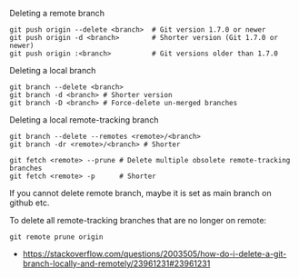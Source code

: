 Deleting a remote branch

```
git push origin --delete <branch>  # Git version 1.7.0 or newer
git push origin -d <branch>        # Shorter version (Git 1.7.0 or newer)
git push origin :<branch>          # Git versions older than 1.7.0
```

Deleting a local branch

```
git branch --delete <branch>
git branch -d <branch> # Shorter version
git branch -D <branch> # Force-delete un-merged branches
```

Deleting a local remote-tracking branch

```
git branch --delete --remotes <remote>/<branch>
git branch -dr <remote>/<branch> # Shorter

git fetch <remote> --prune # Delete multiple obsolete remote-tracking branches
git fetch <remote> -p      # Shorter
```

If you cannot delete remote branch, maybe it is set as main branch on github etc.

To delete all remote-tracking branches that are no longer on remote:

`git remote prune origin` 

- https://stackoverflow.com/questions/2003505/how-do-i-delete-a-git-branch-locally-and-remotely/23961231#23961231
